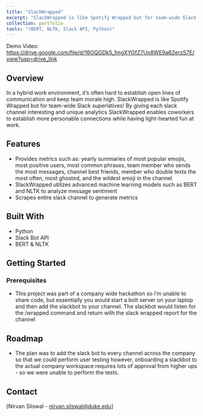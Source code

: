 ```yaml
---
title: "SlackWrapped"
excerpt: "SlackWrapped is like Spotify Wrapped but for team-wide Slack superlatives!<br/><img src='/images/Wrapped!.png' (BERT, NLTK, Slack API, Python)>"
collection: portfolio
tools: "(BERT, NLTK, Slack API, Python)"
---
```


Demo Video: https://drive.google.com/file/d/16OQGDk5_1mgXYGfZ7Uo8WE9a62erzS7E/view?usp=drive_link


## Overview

In a hybrid work environment, it’s often hard to establish open lines of communication and keep team morale high. SlackWrapped is like Spotify Wrapped but for team-wide Slack superlatives! By giving each slack channel interesting and unique analytics SlackWrapped enables coworkers to establish more personable connections while having light-hearted fun at work.

## Features

- Provides metrics such as: yearly summaries of most popular emojis, most positive users, most common phrases, team member who sends the most messages, channel best friends, member who double texts the most often, most ghosted, and the wildest emoji in the channel
- SlackWrapped utilizes advanced machine learning models such as BERT and NLTK to analyze message sentiment
- Scrapes entire slack channel to generate metrics

## Built With

- Python
- Slack Bot API
- BERT & NLTK

## Getting Started

### Prerequisites

- This project was part of a company wide hackathon so I’m unable to share code, but essentially you would start a bolt server on your laptop and then add the slackbot to your channel. The slackbot would listen for the /wrapped command and return with the slack wrapped report for the channel

## Roadmap

- The plan was to add the slack bot to every channel across the company so that we could perform user testing however, onboarding a slackbot to the actual company workspace requires lots of approval from higher ups - so we were unable to perform the tests.

## Contact

[Nirvan Silswal - [nirvan.silswal@duke.edu](mailto:email@example.com)]